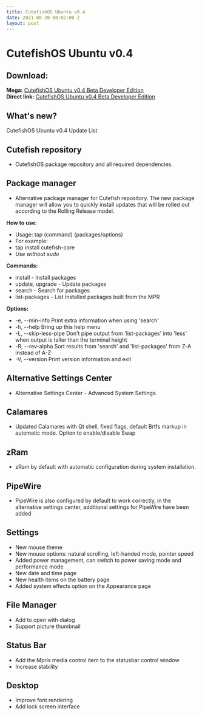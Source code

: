 ```yaml
---
title: CutefishOS Ubuntu v0.4
date: 2021-08-20 00:02:00 Z
layout: post
---
```


# CutefishOS Ubuntu v0.4

## Download:
 **Mega:** [CutefishOS Ubuntu v0.4 Beta Developer Edition](https://bit.ly/3Dcyd7s)  
 **Direct link:** [CutefishOS Ubuntu v0.4 Beta Developer Edition](https://bit.ly/3k8k5U3)  

## What's new?
   CutefishOS Ubuntu v0.4 Update List

## Cutefish repository
- CutefishOS package repository and all required dependencies.

## Package manager
- Alternative package manager for Cutefish repository. The new package manager will allow you to quickly install updates that will be rolled out according to the Rolling Release model.

**How to use:**
- Usage: tap (command) (packages/options)  
- For example: 
- tap install cutefish-core 
- *Use without sudo*

**Commands:**  
- install - Install packages  
- update, upgrade - Update packages  
- search - Search for packages  
- list-packages - List installed packages built from the MPR  
  
**Options:**  
- -e, --min-info Print extra information when using 'search'  
- -h, --help Bring up this help menu  
- -L, --skip-less-pipe Don't pipe output from 'list-packages' into 'less' when output is taller than the terminal height  
- -R, --rev-alpha Sort results from 'search' and 'list-packages' from Z-A instead of A-Z  
- -V, --version Print version information and exit

## Alternative Settings Center
- Alternative Settings Center - Advanced System Settings.

## Calamares
- Updated Calamares with Qt shell, fixed flags, default Brtfs markup in automatic mode. Option to enable/disable Swap

## zRam
- zRam by default with automatic configuration during system installation.

## PipeWire
- PipeWire is also configured by default to work correctly, in the alternative settings center, additional settings for PipeWire have been added

## Settings

- New mouse theme  
- New mouse options: natural scrolling, left-handed mode, pointer speed  
- Added power management, can switch to power saving mode and performance mode  
- New date and time page  
- New health items on the battery page  
- Added system effects option on the Appearance page

## File Manager

- Add to open with dialog  
- Support picture thumbnail

## Status Bar

- Add the Mpris media control item to the statusbar control window  
- Increase stability

## Desktop

- Improve font rendering  
- Add lock screen interface
